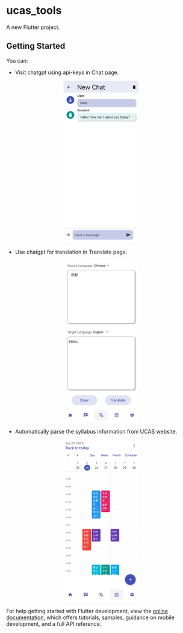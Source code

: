 # ucas_tools

A new Flutter project.

## Getting Started

You can:
- Visit chatgpt using api-keys in Chat page.

<p align='center'>
<img src="images/Chat.jpg" alt="drawing" width="200"/>
</p>

- Use chatgpt for translation in Translate page.

<p align='center'>
<img src="images/Translate.jpg" alt="drawing" width="200"/>
</p>

- Automatically parse the syllabus information from UCAS website.
<p align='center'>
<img src="images/Syllabus.jpg" alt="drawing" width="200"/>
</p>


For help getting started with Flutter development, view the
[online documentation](https://docs.flutter.dev/), which offers tutorials,
samples, guidance on mobile development, and a full API reference.
